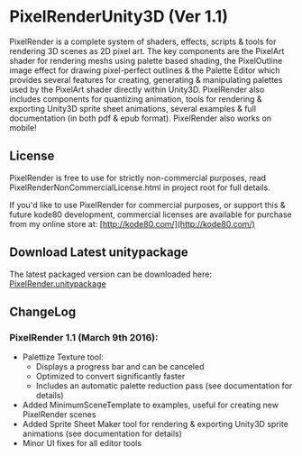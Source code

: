 # PixelRenderUnity3D (Ver 1.1)
PixelRender is a complete system of shaders, effects, scripts & tools for rendering 3D scenes as 2D pixel art. The key components are the PixelArt shader for rendering meshs using palette based shading, the PixelOutline image effect for drawing pixel-perfect outlines & the Palette Editor which provides several features for creating, generating & manipulating palettes used by the PixelArt shader directly within Unity3D. PixelRender also includes components for quantizing animation, tools for rendering & exporting Unity3D sprite sheet animations, several examples & full documentation (in both pdf & epub format). PixelRender also works on mobile!

## License
PixelRender is free to use for strictly non-commercial purposes, read PixelRenderNonCommercialLicense.html in project root for full details.

If you'd like to use PixelRender for commercial purposes, or support this & future kode80 development, commercial licenses are available for purchase from my online store at: [http://kode80.com/](http://kode80.com/)

## Download Latest unitypackage
The latest packaged version can be downloaded here: [PixelRender.unitypackage](http://kode80.com/downloads/assets/PixelRender.unitypackage)

## ChangeLog
### PixelRender 1.1 (March 9th 2016):
* Palettize Texture tool:
	* Displays a progress bar and can be canceled
	* Optimized to convert significantly faster
	* Includes an automatic palette reduction pass (see documentation for details)
* Added MinimumSceneTemplate to examples, useful for creating new PixelRender scenes
* Added Sprite Sheet Maker tool for rendering & exporting Unity3D sprite animations (see documentation for details)
* Minor UI fixes for all editor tools

